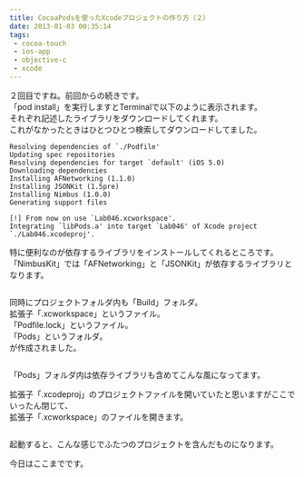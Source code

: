 ```yaml
---
title: CocoaPodsを使ったXcodeプロジェクトの作り方（２）
date: 2013-01-03 00:35:14
tags: 
 - cocoa-touch
 - ios-app
 - objective-c
 - xcode
---
```


２回目ですね。前回からの続きです。<br>
「pod install」を実行しますとTerminalで以下のように表示されます。<br>
それぞれ記述したライブラリをダウンロードしてくれます。<br>
これがなかったときはひとつひとつ検索してダウンロードしてました。

<!-- more -->

```shell
Resolving dependencies of `./Podfile'
Updating spec repositories
Resolving dependencies for target `default' (iOS 5.0)
Downloading dependencies
Installing AFNetworking (1.1.0)
Installing JSONKit (1.5pre)
Installing Nimbus (1.0.0)
Generating support files

[!] From now on use `Lab046.xcworkspace'.
Integrating `libPods.a' into target `Lab046' of Xcode project `./Lab046.xcodeproj'.
```

特に便利なのが依存するライブラリをインストールしてくれるところです。<br>
「NimbusKit」では「AFNetworking」と「JSONKit」が依存するライブラリとなります。

<img src="http://farm9.staticflickr.com/8221/8340313796_1f3f27c6c9.jpg" alt="" />

同時にプロジェクトフォルダ内も「Build」フォルダ。<br>
拡張子「.xcworkspace」というファイル。<br>
「Podfile.lock」というファイル。<br>
「Pods」というフォルダ。<br>
が作成されました。

<img src="http://farm9.staticflickr.com/8362/8340354408_5fd69c9090.jpg" alt="" />

「Pods」フォルダ内は依存ライブラリも含めてこんな風になってます。

拡張子「.xcodeproj」のプロジェクトファイルを開いていたと思いますがここでいったん閉じて、<br>
拡張子「.xcworkspace」のファイルを開きます。

<img src="http://farm9.staticflickr.com/8215/8339325517_2ea285ed09_o.png" alt="" />

起動すると、こんな感じでふたつのプロジェクトを含んだものになります。

今日はここまでです。

